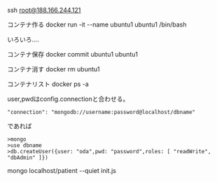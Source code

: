ssh root@188.166.244.121

コンテナ作る
docker run -it --name ubuntu1 ubuntu1 /bin/bash






いろいろ....


コンテナ保存
docker commit ubuntu1 ubuntu1

コンテナ消す
docker rm ubuntu1

コンテナリスト
docker ps -a



user,pwdはconfig.connectionと合わせる。

    "connection": "mongodb://username:password@localhost/dbname"

であれば

    >mongo
    >use dbname
    >db.createUser({user: "oda",pwd: "password",roles: [ "readWrite", "dbAdmin" ]})



mongo  localhost/patient --quiet  init.js